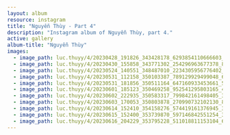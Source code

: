 ```yaml
---
layout: album
resource: instagram
title: "Nguyễn Thùy - Part 4"
description: "Instagram album of Nguyễn Thùy, part 4."
active: gallery
album-title: "Nguyễn Thùy"
images:
  - image_path: luc.thuyy/4/20230428_191826_343428178_6293854110666603_8662170612649999199_n.jpg
  - image_path: luc.thuyy/4/20230430_155858_343771302_254296963677378_8656010639350716484_n.jpg
  - image_path: luc.thuyy/4/20230524_140551_348487010_2234305956776402_1290977502553533886_n.jpg
  - image_path: luc.thuyy/4/20230531_112158_350103387_789129929499048_6933936259868106524_n.jpg
  - image_path: luc.thuyy/4/20230531_181856_350511164_647160933453661_5270872307163852523_n.jpg
  - image_path: luc.thuyy/4/20230601_185123_350469258_952541295803165_4181774829088652480_n.jpg
  - image_path: luc.thuyy/4/20230602_222935_350583317_799842161498405_3223659883361081918_n.jpg
  - image_path: luc.thuyy/4/20230603_170053_350803878_270990732102130_829698072521551924_n.jpg
  - image_path: luc.thuyy/4/20230614_152410_354158276_574419161376945_3762975157609678761_n.jpg
  - image_path: luc.thuyy/4/20230615_152400_353739870_597146842551254_385809173433407863_n.jpg
  - image_path: luc.thuyy/4/20230616_204229_353795228_511018811153104_6785105131006949302_n.jpg
---
```

